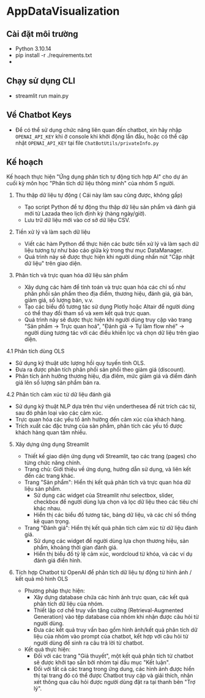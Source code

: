 # AppDataVisualization

## Cài đặt môi trường
- Python 3.10.14
- pip install -r ./requirements.txt
- 
## Chạy sử dụng CLI
- streamlit run main.py

## Về Chatbot Keys
- Để có thể sử dụng chức năng liên quan đến chatbot, xin hãy nhập `OPENAI_API_KEY` khi ở console khi khởi động lần đầu, hoặc có thể cập nhật `OPENAI_API_KEY` tại file `ChatBotUtils/privateInfo.py`

## Kế hoạch
Kế hoạch thực hiện "Ứng dụng phân tích tự động tích hợp AI" cho dự án cuối kỳ môn học "Phân tích dữ liệu thông minh" của nhóm 5 người.

1. Thu thập dữ liệu tự động ( Cái này làm sau cũng được, không gấp)
   - Tạo script Python để tự động thu thập dữ liệu sản phẩm và đánh giá mới từ Lazada theo lịch định kỳ (hàng ngày/giờ).
   - Lưu trữ dữ liệu mới vào cơ sở dữ liệu CSV.

2. Tiền xử lý và làm sạch dữ liệu
   - Viết các hàm Python để thực hiện các bước tiền xử lý và làm sạch dữ liệu tương tự như báo cáo giữa kỳ trong thư mục DataManager.
   - Quá trình này sẽ được thực hiện khi người dùng nhấn nút "Cập nhật dữ liệu" trên giao diện. 

3. Phân tích và trực quan hóa dữ liệu sản phẩm
   - Xây dựng các hàm để tính toán và trực quan hóa các chỉ số như phân phối sản phẩm theo địa điểm, thương hiệu, đánh giá, giá bán, giảm giá, số lượng bán, v.v.
   - Tạo các biểu đồ tương tác sử dụng Plotly hoặc Altair để người dùng có thể thay đổi tham số và xem kết quả trực quan.
   - Quá trình này sẽ được thực hiện khi người dùng truy cập vào trang "Sản phẩm -> Trực quan hoá", "Đánh giá -> Tự làm flow nhé" -> người dùng tương tác với các điều khiển lọc và chọn dữ liệu trên giao diện.

4.1 Phân tích dùng OLS
   - Sử dụng kỹ thuật ước lượng hồi quy tuyến tính OLS.
   - Đưa ra được phân tích phân phối sản phối theo giảm giá (discount).
   - Phân tích ảnh hưởng thương hiệu, địa điêm, mức giảm giá và điểm đánh giá lên số lượng sản phẩm bán ra.

4.2 Phân tích cảm xúc từ dữ liệu đánh giá
   - Sử dụng kỹ thuật NLP dựa trên thư viện underthesea để rút trích các từ, sau đó phân loại vào các cảm xúc.
   - Trực quan hóa các yếu tố ảnh hưởng đến cảm xúc của khách hàng.
   - Trích xuất các đặc trưng của sản phẩm, phân tích các yếu tố được khách hàng quan tâm nhiều.
   
5. Xây dựng ứng dụng Streamlit
   - Thiết kế giao diện ứng dụng với Streamlit, tạo các trang (pages) cho từng chức năng chính.
   - Trang chủ: Giới thiệu về ứng dụng, hướng dẫn sử dụng, và liên kết đến các trang khác.
   - Trang "Sản phẩm": Hiển thị kết quả phân tích và trực quan hóa dữ liệu sản phẩm.
     - Sử dụng các widget của Streamlit như selectbox, slider, checkbox để người dùng lựa chọn và lọc dữ liệu theo các tiêu chí khác nhau.
     - Hiển thị các biểu đồ tương tác, bảng dữ liệu, và các chỉ số thống kê quan trọng.
   - Trang "Đánh giá": Hiển thị kết quả phân tích cảm xúc từ dữ liệu đánh giá.
     - Sử dụng các widget để người dùng lựa chọn thương hiệu, sản phẩm, khoảng thời gian đánh giá.
     - Hiển thị biểu đồ tỷ lệ cảm xúc, wordcloud từ khóa, và các ví dụ đánh giá điển hình.

6. Tích hợp Chatbot từ OpenAI để phân tích dữ liệu tự động từ hình ảnh / kết quả mô hình OLS
   - Phương pháp thực hiện:
      - Xây dựng database chứa các hình ảnh trực quan, các kết quả phân tích dữ liệu của nhóm.
      - Thiết lập cơ chế truy vấn tăng cường (Retrieval-Augmented Generation) vào tệp database của nhóm khi nhận được câu hỏi từ người dùng.
      - Đưa các kết quả truy vấn bao gồm hình ảnh/kết quả phân tích dữ liệu của nhóm vào prompt của chatbot, kết hợp với câu hỏi từ người dùng để sinh ra câu trả lời từ chatbot.
   - Kết quả thực hiện:
      - Đối với các trang "Giả thuyết", một kết quả phân tích từ chatbot sẽ được khởi tạo sẵn bởi nhóm tại đầu mục "Kết luận".
      - Đối với tất cả các trang trong ứng dung, các hình ảnh được hiển thị tại trang đó có thể được Chatbot truy cập và giải thích, nhận xét thông qua câu hỏi được người dùng đặt ra tại thanh bên "Trợ lý".
